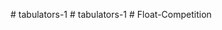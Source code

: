 
#   t a b u l a t o r s - 1  
 #   t a b u l a t o r s - 1  
 #   F l o a t - C o m p e t i t i o n  
 